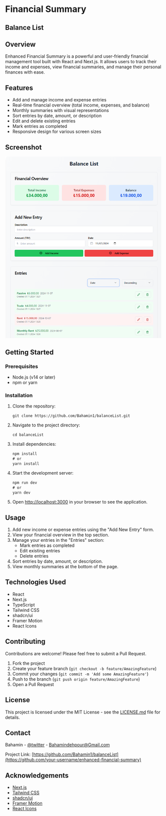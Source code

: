 # Financial Summary
## Balance List

## Overview

Enhanced Financial Summary is a powerful and user-friendly financial management tool built with React and Next.js. It allows users to track their income and expenses, view financial summaries, and manage their personal finances with ease.

## Features

- Add and manage income and expense entries
- Real-time financial overview (total income, expenses, and balance)
- Monthly summaries with visual representations
- Sort entries by date, amount, or description
- Edit and delete existing entries
- Mark entries as completed
- Responsive design for various screen sizes

## Screenshot

![Financial Overview](./assets/Screenshot%202024-11-07%20132955.png)

## Getting Started

### Prerequisites

- Node.js (v14 or later)
- npm or yarn

### Installation

1. Clone the repository:
   ```
   git clone https://github.com/Bahamin1/balanceList.git
   ```

2. Navigate to the project directory:
   ```
   cd balanceList
   ```

3. Install dependencies:
   ```
   npm install
   # or
   yarn install
   ```

4. Start the development server:
   ```
   npm run dev
   # or
   yarn dev
   ```

5. Open [http://localhost:3000](http://localhost:3000) in your browser to see the application.

## Usage

1. Add new income or expense entries using the "Add New Entry" form.
2. View your financial overview in the top section.
3. Manage your entries in the "Entries" section:
   - Mark entries as completed
   - Edit existing entries
   - Delete entries
4. Sort entries by date, amount, or description.
5. View monthly summaries at the bottom of the page.

## Technologies Used

- React
- Next.js
- TypeScript
- Tailwind CSS
- shadcn/ui
- Framer Motion
- React Icons

## Contributing

Contributions are welcome! Please feel free to submit a Pull Request.

1. Fork the project
2. Create your feature branch (`git checkout -b feature/AmazingFeature`)
3. Commit your changes (`git commit -m 'Add some AmazingFeature'`)
4. Push to the branch (`git push origin feature/AmazingFeature`)
5. Open a Pull Request

## License

This project is licensed under the MIT License - see the [LICENSE.md](LICENSE.md) file for details.

## Contact

Bahamin - [@twitter](https://twitter.com/BahaminDeh) - Bahamindehpour@Gmail.com

Project Link: [https://github.com/Bahamin1/balanceList](https://github.com/your-username/enhanced-financial-summary)

## Acknowledgements

- [Next.js](https://nextjs.org/)
- [Tailwind CSS](https://tailwindcss.com/)
- [shadcn/ui](https://ui.shadcn.com/)
- [Framer Motion](https://www.framer.com/motion/)
- [React Icons](https://react-icons.github.io/react-icons/)